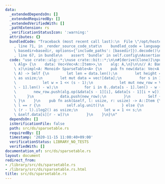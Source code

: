 ```yaml
---
data:
  _extendedDependsOn: []
  _extendedRequiredBy: []
  _extendedVerifiedWith: []
  _pathExtension: rs
  _verificationStatusIcon: ':warning:'
  attributes: {}
  bundledCode: "Traceback (most recent call last):\n  File \"/opt/hostedtoolcache/Python/3.9.0/x64/lib/python3.9/site-packages/onlinejudge_verify/documentation/build.py\"\
    , line 71, in _render_source_code_stat\n    bundled_code = language.bundle(stat.path,\
    \ basedir=basedir, options={'include_paths': [basedir]}).decode()\n  File \"/opt/hostedtoolcache/Python/3.9.0/x64/lib/python3.9/site-packages/onlinejudge_verify/languages/user_defined.py\"\
    , line 67, in bundle\n    assert 'bundle' in self.config\nAssertionError\n"
  code: "use crate::alg::*;\nuse crate::bit::*;\n\n#[derive(Clone)]\npub struct SparseTable<A:\
    \ Alg> {\n    data: Vec<Vec<A::Item>>,\n    alg: A,\n}\n\n// A: Band (x * x ==\
    \ x)\nimpl<A: Monoid> SparseTable<A> {\n    pub fn new(data: Vec<A::Item>, alg:\
    \ A) -> Self {\n        let len = data.len();\n        let height = len.ilog2()\
    \ as usize;\n        let mut data = vec![data];\n        for s in 1..=height {\n\
    \            let w = 1 << (s - 1);\n            let mut new_row = Vec::with_capacity(data[s\
    \ - 1].len() - w);\n            for i in 0..data[s - 1].len() - w {\n        \
    \        new_row.push(alg.op(&data[s - 1][i], &data[s - 1][i + w]));\n       \
    \     }\n            data.push(new_row);\n        }\n        Self { data, alg\
    \ }\n    }\n    pub fn ask(&self, l: usize, r: usize) -> A::Item {\n        if\
    \ l == r {\n            self.alg.unit()\n        } else {\n            let s =\
    \ (r - l).ilog2() as usize;\n            let w = 1 << s;\n            self.alg.op(&self.data[s][l],\
    \ &self.data[s][r - w])\n        }\n    }\n}\n"
  dependsOn: []
  isVerificationFile: false
  path: src/ds/sparsetable.rs
  requiredBy: []
  timestamp: '2020-11-15 11:00:40+09:00'
  verificationStatus: LIBRARY_NO_TESTS
  verifiedWith: []
documentation_of: src/ds/sparsetable.rs
layout: document
redirect_from:
- /library/src/ds/sparsetable.rs
- /library/src/ds/sparsetable.rs.html
title: src/ds/sparsetable.rs
---
```

